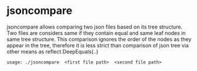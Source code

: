 # jsoncompare

jsoncompare allows comparing two json files based on its tree structure.
Two files are considers same if they contain equal and same leaf nodes in same 
tree structure. This comparison ignores the order of the nodes as they appear in
the tree, therefore it is less strict than comparison of json tree via other 
means as reflect.DeepEquals(..)

```usage: ./jsoncompare  <first file path>  <second file path>```